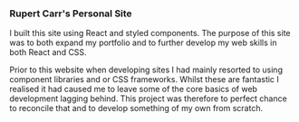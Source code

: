 ### Rupert Carr's Personal Site

I built this site using React and styled components.
The purpose of this site was to both expand my portfolio and to further develop my web skills in both React and CSS.

Prior to this website when developing sites I had mainly resorted to using component libraries and or CSS frameworks. Whilst these are fantastic I realised it had caused me to leave some of the core basics of web development lagging behind. This project was therefore to perfect chance to reconcile that and to develop something of my own from scratch.